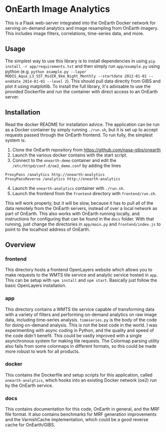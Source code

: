 # OnEarth Image Analytics

This is a Flask web-server integrated into the OnEarth Docker network for serving
on-demand analytics and image resampling from OnEarth imagery. This includes image filters, 
correlations, time-series data, and more. 

## Usage

The simplest way to use this library is to install dependencies in using `pip install -r app/requirements.txt` and then simply run `app/example.py` using python (e.g. `python example.py --layer MODIS_Aqua_L3_SST_MidIR_9km_Night_Monthly --startdate 2012-01-01 --enddate 2014-01-01 --level 2`). This should pull data directly from GIBS and plot it using matplotlib. To install the full library, it's advisable to use the provided Dockerfile and run the container with direct access to an OnEarth server.

## Installation

Read the docker README for installation advice. The application can be run as a Docker container by simply running `./run.sh`,
but it is set up to accept requests passed through the OnEarth frontend. To run fully, the simplest system is:

1. Clone the OnEarth repository from https://github.com/nasa-gibs/onearth
2. Launch the various docker contains with the start script.
3. Connect to the `onearth-demo` container and edit the `/etc/httpd/conf.d/oe2_demo.conf` by adding the lines

```
ProxyPass /analytics http://onearth-analytics
ProxyPassReverse /analytics http://onearth-analytics
```

4. Launch the `onearth-analytics` container with `./run.sh`. 
5. Launch the frontend from the `frontend` directory with `frontend/run.sh`. 

This will work properly, but it will be slow, because it has to pull all of the data remotely from the OnEarth servers, instead of 
over a local network as part of OnEarth. This also works with OnEarth running locally, and instructions for configuring
that can be found in the `docs` folder. With that running, just change the directories in `app/main.py` and `frontend/index.js`
to point to the localhost address of OnEarth.

## Overview

### frontend

This directory hosts a frontend OpenLayers website which allows you to make requests to the WMTS tile service and analytic service
hosted in `app`. This can be setup with `npm install` and `npm start`. Basically just follow the basic OpenLayers installation.

### app

This directory contains a WMTS tile service capable of transforming data with a variety of filters and performing on-demand analytics
on raw image data, including time-series analysis. `timeseries.py` is the body of the code for doing on-demand analysis.
This is not the best code in the world. I was experimenting with async coding in Python, and the quality and speed of the
code didn't benefit. This could be vastly improved with a single asynchronous system for making tile requests. The Colormap
parsing utility also fails from some colormaps in different formats, so this could be made more robust to work for all products.

### docker

This contains the Dockerfile and setup scripts for this application, called `onearth-analytics`, which hooks into an existing Docker
network (oe2) run by the OnEarth service.

### docs

This contains documentation for this code, OnEarth in general, and the MRF file format. It also contains benchmarks for MRF generation
improvements and the VarnishCache implementation, which could be a good reverse cache for OnEarth/GIBS.
